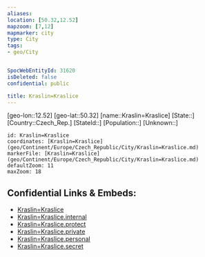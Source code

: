 ```yaml
---
aliases: 
location: [50.32,12.52]
mapzoom: [7,12] 
mapmarker: city 
type: City
tags:
- geo/City


SpocWebEntityId: 31620
isDeleted: false
confidential: public

title: Kraslin=Kraslice
---
```

[geo-lon::12.52]
[geo-lat::50.32]
[name::Kraslin=Kraslice]
[State::]
[Country::Czech_Rep.]
[StateId::]
[Population::]
[Unknown::]


```leaflet
id: Kraslin=Kraslice
coordinates: [Kraslin=Kraslice](geo/Continent/Europe/Czech_Republic/City/Kraslin=Kraslice.md)
markerFile: [Kraslin=Kraslice](geo/Continent/Europe/Czech_Republic/City/Kraslin=Kraslice.md)
defaultZoom: 11 
maxZoom: 18
```


## Confidential Links & Embeds: 
- [Kraslin=Kraslice](../../../../../../_public/geo/Continent/Europe/Czech_Republic/City/Kraslin=Kraslice.md) 
- [Kraslin=Kraslice.internal](../../../../../../_internal/geo/Continent/Europe/Czech_Republic/City/Kraslin=Kraslice.internal.md) 
- [Kraslin=Kraslice.protect](../../../../../../_protect/geo/Continent/Europe/Czech_Republic/City/Kraslin=Kraslice.protect.md) 
- [Kraslin=Kraslice.private](../../../../../../_private/geo/Continent/Europe/Czech_Republic/City/Kraslin=Kraslice.private.md) 
- [Kraslin=Kraslice.personal](../../../../../../_personal/geo/Continent/Europe/Czech_Republic/City/Kraslin=Kraslice.personal.md) 
- [Kraslin=Kraslice.secret](../../../../../../_secret/geo/Continent/Europe/Czech_Republic/City/Kraslin=Kraslice.secret.md) 
